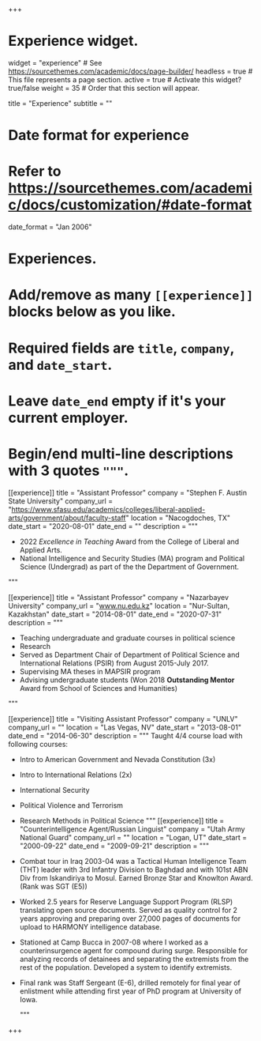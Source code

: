 +++
# Experience widget.
widget = "experience"  # See https://sourcethemes.com/academic/docs/page-builder/
headless = true  # This file represents a page section.
active = true  # Activate this widget? true/false
weight = 35  # Order that this section will appear.

title = "Experience"
subtitle = ""

# Date format for experience
#   Refer to https://sourcethemes.com/academic/docs/customization/#date-format
date_format = "Jan 2006"

# Experiences.
#   Add/remove as many `[[experience]]` blocks below as you like.
#   Required fields are `title`, `company`, and `date_start`.
#   Leave `date_end` empty if it's your current employer.
#   Begin/end multi-line descriptions with 3 quotes `"""`.

[[experience]]
  title = "Assistant Professor"
  company = "Stephen F. Austin State University"
  company_url = "https://www.sfasu.edu/academics/colleges/liberal-applied-arts/government/about/faculty-staff"
  location = "Nacogdoches, TX"
  date_start = "2020-08-01"
  date_end = ""
  description = """
  
  * 2022 *Excellence in Teaching* Award from the College of Liberal and Applied Arts.
  * National Intelligence and Security Studies (MA) program and Political Science (Undergrad) as part of the the Department of Government.

 
  """

[[experience]]
  title = "Assistant Professor"
  company = "Nazarbayev University"
  company_url = "www.nu.edu.kz"
  location = "Nur-Sultan, Kazakhstan"
  date_start = "2014-08-01"
  date_end = "2020-07-31"
  description = """
  
  * Teaching undergraduate and graduate courses in political science
  * Research
  * Served as Department Chair of Department of Political Science and International Relations (PSIR) from August 2015-July 2017.
  * Supervising MA theses in MAPSIR program
  * Advising undergraduate students (Won 2018 **Outstanding Mentor** Award from School of Sciences and Humanities)
  
  """

[[experience]]
  title = "Visiting Assistant Professor"
  company = "UNLV"
  company_url = ""
  location = "Las Vegas, NV"
  date_start = "2013-08-01"
  date_end = "2014-06-30"
  description = """
  Taught 4/4 course load with following courses:
  * Intro to American Government and Nevada Constitution (3x)
  * Intro to International Relations (2x)
  * International Security 
  * Political Violence and Terrorism
  * Research Methods in Political Science
  """
[[experience]]
  title = "Counterintelligence Agent/Russian Linguist"
  company = "Utah Army National Guard"
  company_url = ""
  location = "Logan, UT"
  date_start = "2000-09-22"
  date_end = "2009-09-21"
  description = """
  
* Combat tour in Iraq  2003-04 was a Tactical Human Intelligence Team (THT) leader with 3rd Infantry Division to Baghdad and with 101st ABN Div from Iskandiriya to Mosul. Earned Bronze Star and Knowlton Award. (Rank was SGT (E5))

* Worked 2.5 years for Reserve Language Support Program (RLSP) translating open source documents. Served as quality control for 2 years approving and preparing over 27,000 pages of documents for upload to HARMONY intelligence database.

* Stationed at Camp Bucca in 2007-08 where I worked as a counterinsurgence agent for compound during surge. Responsible for analyzing records of detainees and separating the extremists from the rest of the population. Developed a system to identify extremists.

* Final rank was Staff Sergeant (E-6), drilled remotely for final year of enlistment while attending first year of PhD program at University of Iowa.
  
  """


+++
